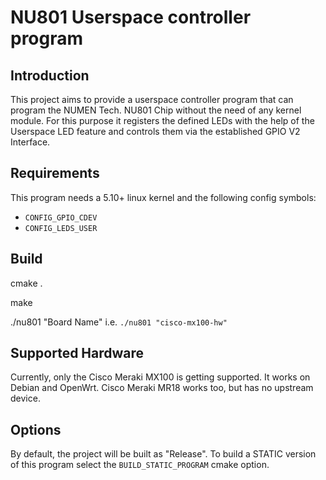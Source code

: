 # NU801 Userspace controller program

## Introduction

This project aims to provide a userspace controller program that can
program the NUMEN Tech. NU801 Chip without the need of any kernel
module. For this purpose it registers the defined LEDs with the help
of the Userspace LED feature and controls them via the established
GPIO V2 Interface.

## Requirements

This program needs a 5.10+ linux kernel and the following config symbols:

 * `CONFIG_GPIO_CDEV`
 * `CONFIG_LEDS_USER`

## Build

 cmake .

 make

 ./nu801 "Board Name" 
 i.e. `./nu801 "cisco-mx100-hw"`
 
## Supported Hardware

Currently, only the Cisco Meraki MX100 is getting supported. It works on Debian
and OpenWrt. Cisco Meraki MR18 works too, but has no upstream device.

## Options
By default, the project will be built as "Release". To build a STATIC version of
this program select the `BUILD_STATIC_PROGRAM` cmake option.
